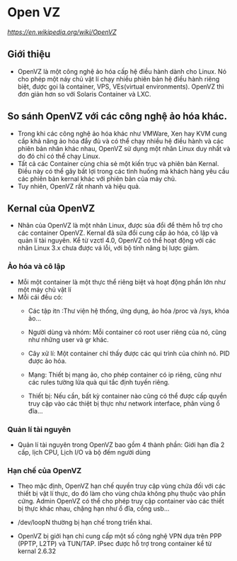 # Open VZ
*https://en.wikipedia.org/wiki/OpenVZ*
## Giới thiệu

- OpenVZ là một công nghệ ảo hóa cấp hệ điều hành dành cho Linux. Nó cho phép một náy chủ vật lí chạy nhiều phiên bản hệ điều hành riêng biệt, được gọi là container, VPS, VEs(virtual environments). OpenVZ thì đơn giản hơn so với Solaris Container và LXC.

## So sánh OpenVZ với các công nghệ ảo hóa khác.

- Trong khi các công nghệ ảo hóa khác như VMWare, Xen hay KVM cung cấp khả năng ảo hóa đẩy đủ và có thể chạy nhiều hệ điều hành và các phiên bản nhân khác nhau, OpenVZ sử dụng một nhân Linux duy nhất và do đó chỉ có thể chạy Linux. 
- Tất cả các Container cùng chia sẻ một kiến trục và phiên bản Kernal. Điều này có thể gây bất lợi trong các tình huống mà khách hàng yêu cầu các phiên bản kernal khác với phiên bản của máy chủ. 
- Tuy nhiên, OpenVZ rất nhanh và hiệu quả.

## Kernal của OpenVZ

- Nhân của OpenVZ là một nhân Linux, được sủa đổi để thêm hỗ trợ cho các container OpenVZ. Kernal đã sửa đổi cung cấp ảo hóa, cô lập và quản lí tài nguyên. Kể từ vzctl 4.0, OpenVZ có thể hoạt động với các nhân Linux 3.x chưa được vá lỗi, với bộ tính năng bị lược giảm.

### Ảo hóa và cô lập
- Mỗi một container là một thực thể riêng biệt và hoạt động phần lớn như một máy chủ vật lí
- Mỗi cái đều có:
    + Các tập itn :Thư viện hệ thống, ứng dụng, ảo hóa /proc và /sys, khóa ảo...
    + Người dùng và nhóm: Mỗi container có root user riêng của nó, cũng như những user và gr khác.

    + Cây xử lí: Một container chỉ thấy được các qui trình của chính nó. PID được ảo hóa.
    + Mạng: Thiết bị mạng ảo, cho phép container có ip riêng, cũng như các rules tường lửa quà qui tắc định tuyến riêng.

    + Thiết bị: Nếu cần, bất kỳ container nào cũng có thể được cấp quyền truy cập vào các thiệt bị thực như network interface, phân vùng ổ đĩa...

### Quản lí tài nguyên
- Quản lí tài nguyên trong OpenVZ bao gồm 4 thành phần: Giới hạn đĩa 2 cấp, lịch CPU, Lịch I/O và bộ đếm người dùng

### Hạn chế của OpenVZ

- Theo mặc định, OpenVZ hạn chế quyền truy cập vùng chứa đối với các thiết bị vật lí thực, do đó làm cho vùng chứa không phụ thuộc vào phần cứng. Admin OpenVZ có thể cho phép truy cập container vào các thiết bị thực khác nhau, chặng hạn như ổ đĩa, cồng usb...
- /dev/loopN thường bị hạn chế trong triển khai.

- OpenVZ bị giới hạn chỉ cung cấp một số công nghệ VPN dựa trên PPP (PPTP, L2TP) và TUN/TAP. IPsec được hỗ trợ trong container kể từ kernal 2.6.32